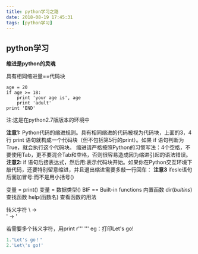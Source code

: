```yaml
---
title: python学习之路
date: 2018-08-19 17:45:31
tags: [python学习]
---
```


## python学习 ##

**缩进是python的灵魂**

具有相同缩进量==代码块


```
age = 20
if age >= 18:
    print 'your age is', age
    print 'adult'
print 'END'
```
注:这是在python2.7版版本的环境中


**注意1:**
 Python代码的缩进规则。具有相同缩进的代码被视为代码块，上面的3，4行 print 语句就构成一个代码块（但不包括第5行的print）。如果 if 语句判断为 True，就会执行这个代码块。
缩进请严格按照Python的习惯写法：4个空格，不要使用Tab，更不要混合Tab和空格，否则很容易造成因为缩进引起的语法错误。
**注意2:**
 if 语句后接表达式，然后用:表示代码块开始。如果你在Python交互环境下敲代码，还要特别留意缩进，并且退出缩进需要多敲一行回车：
**注意3**
ifesle语句后面加冒号:而不是用小括号()

变量 = print()
变量 = 数据类型()
BIF == Built-in functions   内置函数
dir(_bultins_)                    查找函数
help(函数名)                  查看函数的用法

转义字符
\\            →       \
\'             →      '

若需要多个转义字符，用print r''' '''
 eg：打印Let's go!
```python
1."Let's go！"
2.'Let\'s go!'
```